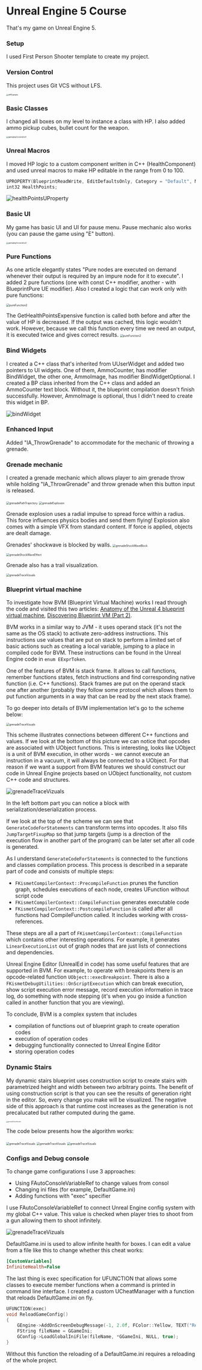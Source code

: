 # Unreal Engine 5 Course

That's my game on Unreal Engine 5.

### Setup

I used First Person Shooter template to create my project.

### Version Control

This project uses Git VCS without LFS.

<img src="./diffExample.png" alt="diffExample" style="zoom:33%;" />

### Basic Classes

I changed all boxes on my level to instance a class with HP. I also added ammo pickup cubes, bullet count for the weapon.

<img src="./gameplayScreenshot1.png" alt="gameplayScreenshot1" style="zoom: 33%;" />

### Unreal Macros

I moved HP logic to a custom component written in C++ (HealthComponent) and used unreal macros to make HP editable in the range from 0 to 100.

```c++
UPROPERTY(BlueprintReadWrite, EditDefaultsOnly, Category = "Default", Meta = (ClampMin = "0", ClampMax = "100"))
int32 HealthPoints;
```

![healthPointsUProperty](./healthPointsUProperty.png)

### Basic UI

My game has basic UI and UI for pause menu. Pause mechanic also works (you can pause the game using "E" button).

<img src="./gameplayScreenshot2.png" alt="gameplayScreenshot2" style="zoom:33%;" />

### Pure Functions

As one article elegantly states "Pure nodes are executed on demand whenever their output is required by an impure node for it to execute". I added 2 pure functions (one with const C++ modifier, another - with BlueprintPure UE modifier). Also I created a logic that can work only with pure functions:

<img src="./pureFunction2.png" alt="pureFunction2" style="zoom:50%;" />

The GetHealthPointsExpensive function is called both before and after the value of HP is decreased. If the output was cached, this logic wouldn't work. However, because we call this function every time we need an output, it is executed twice and gives correct results.
<img src="./pureFunction1.png" alt="pureFunction2" style="zoom:50%;" />

### Bind Widgets

I created a C++ class that's inherited from UUserWidget and added two pointers to UI widgets. One of them, AmmoCounter, has modifier BindWidget, the other one, AmmoImage, has modifier BindWidgetOptional. I created a BP class inherited from the C++ class and added an AmmoCounter text block. Without it, the blueprint compilation doesn't finish successfully. However, AmmoImage is optional, thus I didn't need to create this widget in BP.

![bindWidget](./bindWidget.png)

### Enhanced Input

Added "IA_ThrowGrenade" to accommodate for the mechanic of throwing a grenade.

### Grenade mechanic

I created a grenade mechanic which allows player to aim grenade throw while holding "IA_ThrowGrenade" and throw grenade when this button input is released.

<img src="./grenadePathTrajectory.png" alt="grenadePathTrajectory" style="zoom:50%;" />

<img src="./grenadeExplosion.png" alt="grenadeExplosion" style="zoom:50%;" />

Grenade explosion uses a radial impulse to spread force within a radius. This force influences physics bodies and send them flying! Explosion also comes with a simple VFX from standard content. If force is applied, objects are dealt damage.

Grenades' shockwave is blocked by walls.
<img src="./grenadeShockWaveBlock.png" alt="grenadeShockWaveBlock" style="zoom:50%;" />

<img src="./grenadeShockWaveEffect.png" alt="grenadeShockWaveEffect" style="zoom:50%;" />

Grenade also has a trail visualization.

<img src="./grenadeTraceVizuals.png" alt="grenadeTraceVizuals" style="zoom:50%;" />

### Blueprint virtual machine

To investigate how BVM (Blueprint Virtual Machine) works I read through the code and visited this two articles: [Anatomy of the Unreal 4 blueprint virtual machine](https://ikrima.dev/ue4guide/engine-programming/blueprints/bp-virtualmachine-overview/), [Discovering Blueprint VM (Part 2)](https://intaxwashere.github.io/blueprint-part-two/).

BVM works in a similar way to JVM - it uses operand stack (it's not the same as the OS stack) to activate zero-address instructions. This instructions use values that are put on stack to perform a limited set of basic actions such as creating a local variable,  jumping to a place in compiled code for BVM. These instructions can be found in the Unreal Engine code in `enum EExprToken`.

One of the features of BVM is stack frame. It allows to call functions, remember functions states, fetch instructions and find corresponding native function (i.e. C++ functions). Stack frames are put on the operand stack one after another (probably they follow some protocol which allows them to put function arguments in a way that can be read by the next stack frame).

To go deeper into details of BVM implementation let's go to the scheme below:

<img src="./bvmScheme.png" alt="grenadeTraceVizuals" style="zoom:50%;" />

This scheme illustrates connections between different C++ functions and values. If we look at the bottom of this picture we can notice that opcodes are associated with UObject functions. This is interesting, looks like UObject is a unit of BVM execution, in other words - we cannot execute an instruction in a vacuum, it will always be connected to a UObject. For that reason if we want a support from BVM features we should construct our code in Unreal Engine projects based on UObject functionality, not custom C++ code and structures.

<img src="./bvmOpcodeImplementationExample.png" alt="grenadeTraceVizuals" style="zoom:100%;" />

In the left bottom part you can notice a block with serialization/deserialization process.

If we look at the top of the scheme we can see that `GenerateCodeForStatements` can transform terms into opcodes. It also fills `JumpTargetFixupMap` so that jump  targets (jump is a direction of the execution flow in another part of the program) can be later set after all code is generated.

As I understand `GenerateCodeForStatements` is connected to the functions and classes compilation process. This process is described in a separate part of code and consists of multiple steps:

- `FKismetCompilerContext::PrecompileFunction` prunes the function graph, schedules executions of each node, creates UFunction without script code
- `FKismetCompilerContext::CompileFunction` generates executable code
- `FKismetCompilerContext::PostcompileFunction` is called after all functions had CompileFunction called. It includes working with cross-references.

These steps are all a part of `FKismetCompilerContext::CompileFunction` which contains other interesting operations. For example, it generates `LinearExecutionList` out of graph nodes that are just lists of connections and dependencies.

Unreal Engine Editor (UnrealEd in code) has some useful features that are supported in BVM. For example, to operate with breakpoints there is an opcode-related function `UObject::execBreakpoint`. There is also a `FKismetDebugUtilities::OnScriptExecution` which can break execution, show script execution error message, record execution information in trace log, do something with node stepping (it's when you go inside a function called in another function that you are viewing).

To conclude, BVM is a complex system that includes

- compilation of functions out of blueprint graph to create operation codes
- execution of operation codes
- debugging functionality connected to Unreal Engine Editor
- storing operation codes

### Dynamic Stairs

My dynamic stairs blueprint uses construction script to create stairs with parametrized height and width between two arbitrary points. The benefit of using construction script is that you can see the results of generation right in the editor. So, every change you make will be visualized. The negative side of this approach is that runtime cost increases as the generation is not precalucated but rather computed during the game.

<img src="./dynamicStairs.png" alt="grenadeTraceVizuals" style="zoom:25%;" />

The code below presents how the algorithm works:

<img src="./dynamicStairsCodeSample0.png" alt="grenadeTraceVizuals" style="zoom:50%;" />

<img src="./dynamicStairsCodeSample1.png" alt="grenadeTraceVizuals" style="zoom:50%;" />

<img src="./dynamicStairsCodeSample2.png" alt="grenadeTraceVizuals" style="zoom:50%;" />

### Configs and Debug console

To change game configurations I use 3 approaches:

- Using FAutoConsoleVariableRef to change values from consol
- Changing ini files (for example, DefaultGame.ini)
- Adding functions with "exec" specifier

I use FAutoConsoleVariableRef to connect Unreal Engine config system with my global C++ value. This value is checked when player tries to shoot from a gun allowing them to shoot infinitely.

<img src="./configValuesInfiniteAmmo.png" alt="grenadeTraceVizuals" style="zoom:100%;" />

DefaultGame.ini is used to allow infinite health for boxes. I can edit a value from a file like this to change whether this cheat works:

```ini
[CustomVariables]
InfiniteHealth=False
```

The last thing is exec specification for UFUNCTION that allows some classes to execute member functions when a command is printed in command line interface. I created a custom UCheatManager with a function that reloads DefaultGame.ini on fly.

```C++
UFUNCTION(exec)
void ReloadGameConfig()
{
	GEngine->AddOnScreenDebugMessage(-1, 2.0f, FColor::Yellow, TEXT("Reloading game config"));
	FString fileName = GGameIni;
	GConfig->LoadGlobalIniFile(fileName, *GGameIni, NULL, true);
}
```

Without this function the reloading of a DefaultGame.ini requires a reloading of the whole project.
